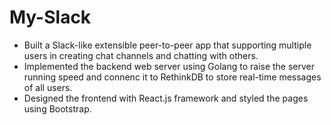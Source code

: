 # My-Slack

- Built a Slack-like extensible peer-to-peer app that supporting multiple users in creating chat channels and chatting with others.
- Implemented the backend web server using Golang to raise the server running speed and connenc it to RethinkDB to store real-time messages of all users.
- Designed the frontend with React.js framework and styled the pages using Bootstrap.
